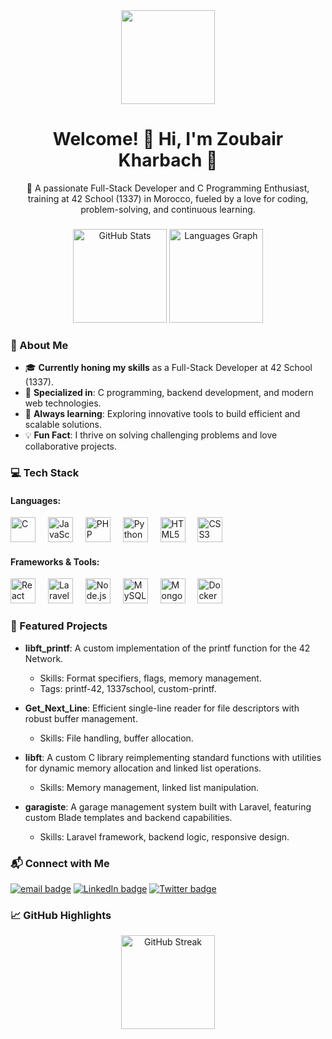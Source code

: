<div align="center">
  <img height="150" src="https://st2.depositphotos.com/1093645/5585/v/950/depositphotos_55855879-stock-illustration-black-dragon.jpg" />
</div>

###

<h1 align="center">Welcome! 👋 Hi, I'm Zoubair Kharbach 🚀</h1>
<p align="center">
  🌟 A passionate Full-Stack Developer and C Programming Enthusiast, training at 42 School (1337) in Morocco, fueled by a love for coding, problem-solving, and continuous learning.
</p>

###

<div align="center">
  <img src="https://github-readme-stats.vercel.app/api?username=kharbachzoubair&show_icons=true&count_private=true&theme=dracula" height="150" alt="GitHub Stats" />
  <img src="https://github-readme-stats.vercel.app/api/top-langs?username=kharbachzoubair&layout=compact&langs_count=5&theme=dracula" height="150" alt="Languages Graph" />
</div>

###

<h3 align="left">🌟 About Me</h3>

- 🎓 **Currently honing my skills** as a Full-Stack Developer at 42 School (1337).  
- 🔭 **Specialized in**: C programming, backend development, and modern web technologies.  
- 🌱 **Always learning**: Exploring innovative tools to build efficient and scalable solutions.  
- 💡 **Fun Fact**: I thrive on solving challenging problems and love collaborative projects.  

###

<h3 align="left">💻 Tech Stack</h3>

#### Languages:
<div align="left">
  <img src="https://cdn.jsdelivr.net/gh/devicons/devicon/icons/c/c-original.svg" height="40" alt="C" />
  <img width="12" />
  <img src="https://cdn.jsdelivr.net/gh/devicons/devicon/icons/javascript/javascript-original.svg" height="40" alt="JavaScript" />
  <img width="12" />
  <img src="https://cdn.jsdelivr.net/gh/devicons/devicon/icons/php/php-original.svg" height="40" alt="PHP" />
  <img width="12" />
  <img src="https://cdn.jsdelivr.net/gh/devicons/devicon/icons/python/python-original.svg" height="40" alt="Python" />
  <img width="12" />
  <img src="https://cdn.jsdelivr.net/gh/devicons/devicon/icons/html5/html5-original.svg" height="40" alt="HTML5" />
  <img width="12" />
  <img src="https://cdn.jsdelivr.net/gh/devicons/devicon/icons/css3/css3-original.svg" height="40" alt="CSS3" />
</div>

#### Frameworks & Tools:
<div align="left">
  <img src="https://cdn.jsdelivr.net/gh/devicons/devicon/icons/react/react-original.svg" height="40" alt="React" />
  <img width="12" />
  <img src="https://cdn.jsdelivr.net/gh/devicons/devicon/icons/laravel/laravel-plain.svg" height="40" alt="Laravel" />
  <img width="12" />
  <img src="https://cdn.jsdelivr.net/gh/devicons/devicon/icons/nodejs/nodejs-original.svg" height="40" alt="Node.js" />
  <img width="12" />
  <img src="https://cdn.jsdelivr.net/gh/devicons/devicon/icons/mysql/mysql-original.svg" height="40" alt="MySQL" />
  <img width="12" />
  <img src="https://cdn.jsdelivr.net/gh/devicons/devicon/icons/mongodb/mongodb-original.svg" height="40" alt="MongoDB" />
  <img width="12" />
  <img src="https://cdn.jsdelivr.net/gh/devicons/devicon/icons/docker/docker-original.svg" height="40" alt="Docker" />
</div>

###

<h3 align="left">📌 Featured Projects</h3>

- **libft_printf**: A custom implementation of the printf function for the 42 Network.  
  - Skills: Format specifiers, flags, memory management.  
  - Tags: printf-42, 1337school, custom-printf.

- **Get_Next_Line**: Efficient single-line reader for file descriptors with robust buffer management.  
  - Skills: File handling, buffer allocation.

- **libft**: A custom C library reimplementing standard functions with utilities for dynamic memory allocation and linked list operations.  
  - Skills: Memory management, linked list manipulation.

- **garagiste**: A garage management system built with Laravel, featuring custom Blade templates and backend capabilities.  
  - Skills: Laravel framework, backend logic, responsive design.

###

<h3 align="left">📬 Connect with Me</h3>

<div align="left">
  <a href="mailto:zoubair.kharbach@example.com"><img src="https://img.shields.io/badge/Email-zoubair.kharbach%40example.com-red?style=for-the-badge" alt="email badge"></a>
  <a href="https://www.linkedin.com/in/zoubairkharbach"><img src="https://img.shields.io/badge/LinkedIn-Zoubair%20Kharbach-0077B5?style=for-the-badge&logo=linkedin" alt="LinkedIn badge"></a>
  <a href="https://twitter.com/ZoubairKharbach"><img src="https://img.shields.io/badge/Twitter-%40ZoubairKharbach-1DA1F2?style=for-the-badge&logo=twitter" alt="Twitter badge"></a>
</div>

###

<h3 align="left">📈 GitHub Highlights</h3>

<div align="center">
  <img src="https://streak-stats.demolab.com?user=kharbachzoubair&theme=dracula&hide_border=false" alt="GitHub Streak" height="150" />
</div>
